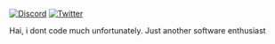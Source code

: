 [![Discord](https://badgen.net/badge/icon/discord?icon=discord&label&color=5865F2)](https://discord.com/users/712998765560332300) [![Twitter](https://badgen.net/badge/icon/twitter?icon=twitter&label&color=#1D9BF0)](https://twitter.com/HUT4444)

Hai, i dont code much unfortunately. 
Just another software enthusiast 




